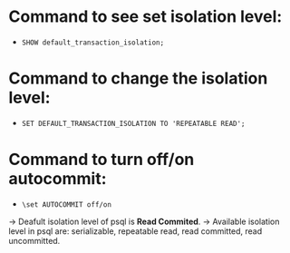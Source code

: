 # Command to see set isolation level:

- `SHOW default_transaction_isolation;`

# Command to change the isolation level:

- `SET DEFAULT_TRANSACTION_ISOLATION TO 'REPEATABLE READ';`

# Command to turn off/on autocommit:

- `\set AUTOCOMMIT off/on`

&rarr; Deafult isolation level of psql is **Read Commited**.
&rarr; Available isolation level in psql are: serializable, repeatable read, read committed, read uncommitted.
